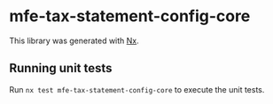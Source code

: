 # mfe-tax-statement-config-core

This library was generated with [Nx](https://nx.dev).

## Running unit tests

Run `nx test mfe-tax-statement-config-core` to execute the unit tests.
